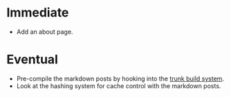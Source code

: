 # Immediate
- Add an about page.

# Eventual
- Pre-compile the markdown posts by hooking into the [trunk build
  system](https://trunkrs.dev/assets/#hooks).
- Look at the hashing system for cache control with the markdown
  posts.
